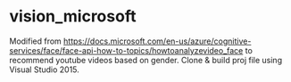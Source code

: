 # vision_microsoft

Modified from https://docs.microsoft.com/en-us/azure/cognitive-services/face/face-api-how-to-topics/howtoanalyzevideo_face to recommend youtube videos based on gender. Clone & build proj file using Visual Studio 2015.
